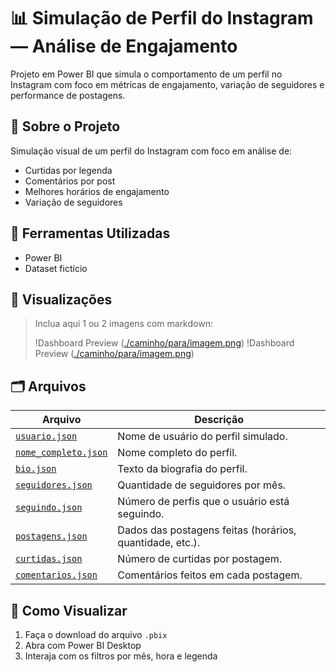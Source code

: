 # 📊 Simulação de Perfil do Instagram — Análise de Engajamento
Projeto em Power BI que simula o comportamento de um perfil no Instagram com foco em métricas de engajamento, variação de seguidores e performance de postagens.


## 📁 Sobre o Projeto
Simulação visual de um perfil do Instagram com foco em análise de:
- Curtidas por legenda
- Comentários por post
- Melhores horários de engajamento
- Variação de seguidores

## 🚀 Ferramentas Utilizadas
- Power BI
- Dataset fictício

## 📸 Visualizações
> Inclua aqui 1 ou 2 imagens com markdown:
>
> !Dashboard Preview ([./caminho/para/imagem.png](https://github.com/user-attachments/assets/9fe3e684-f622-4e88-b804-30f3b420c044))
> !Dashboard Preview ([./caminho/para/imagem.png](https://github.com/user-attachments/assets/96f0679b-4dad-47f6-8561-53f055b2b783))
> 
## 🗂️ Arquivos

| Arquivo                                      | Descrição                                                |
| -------------------------------------------- | -------------------------------------------------------- |
| [`usuario.json`](./usuario.json)             | Nome de usuário do perfil simulado.                      |
| [`nome_completo.json`](./nome_completo.json) | Nome completo do perfil.                                 |
| [`bio.json`](./bio.json)                     | Texto da biografia do perfil.                            |
| [`seguidores.json`](./seguidores.json)       | Quantidade de seguidores por mês.                        |
| [`seguindo.json`](./seguindo.json)           | Número de perfis que o usuário está seguindo.            |
| [`postagens.json`](./postagens.json)         | Dados das postagens feitas (horários, quantidade, etc.). |
| [`curtidas.json`](./curtidas.json)           | Número de curtidas por postagem.                         |
| [`comentarios.json`](./comentarios.json)     | Comentários feitos em cada postagem.                     |


## 📌 Como Visualizar
1. Faça o download do arquivo `.pbix`
2. Abra com Power BI Desktop
3. Interaja com os filtros por mês, hora e legenda


